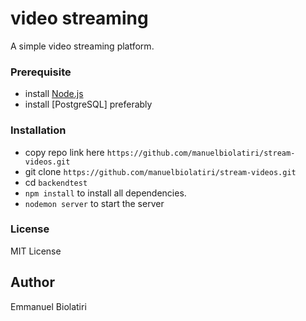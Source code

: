 # video streaming
A simple video streaming platform.

### Prerequisite
* install [Node.js](https://nodejs.org/en/)
* install [PostgreSQL] preferably

### Installation
* copy repo link here ```https://github.com/manuelbiolatiri/stream-videos.git```
* git clone ```https://github.com/manuelbiolatiri/stream-videos.git```
* cd ```backendtest```
* ```npm install``` to install all dependencies.
* ```nodemon server``` to start the server

### License
MIT License 


## Author
Emmanuel Biolatiri
